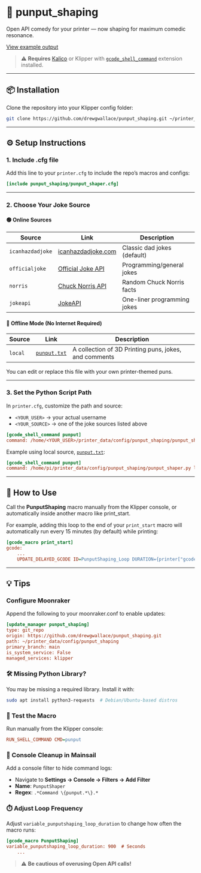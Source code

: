 # 🤣 punput_shaping

Open API comedy for your printer — now shaping for maximum comedic resonance.

[View example output](example.png)

> ⚠️ **Requires** [Kalico](https://docs.kalico.gg/G-Code_Shell_Command.html?h=gcode_shell_command#passing-parameters) or Klipper with [`gcode_shell_command`](https://github.com/dw-0/kiauh/blob/master/docs/gcode_shell_command.md) extension installed.

---

## 📦 Installation

Clone the repository into your Klipper config folder:

```bash
git clone https://github.com/drewgwallace/punput_shaping.git ~/printer_data/config/punput_shaping
```

---

## ⚙️ Setup Instructions

### 1. Include .cfg file

Add this line to your `printer.cfg` to include the repo’s macros and configs:

```ini
[include punput_shaping/punput_shaper.cfg]
```

---

### 2. Choose Your Joke Source

#### 🟢 Online Sources

| Source         | Link                                                  | Description                              |
|------------------|----------------------------------------------------------|------------------------------------------|
| `icanhazdadjoke` | [icanhazdadjoke.com](https://icanhazdadjoke.com/api)     | Classic dad jokes (default)              |
| `officialjoke`   | [Official Joke API](https://github.com/15Dkatz/official_joke_api) | Programming/general jokes       |
| `norris`         | [Chuck Norris API](https://api.chucknorris.io/)          | Random Chuck Norris facts                |
| `jokeapi`        | [JokeAPI](https://jokeapi.dev/)                           | One-liner programming jokes              |

#### 🔵 Offline Mode (No Internet Required)

| Source         | Link                                                  | Description                              |
|------------------|----------------------------------------------------------|------------------------------------------|
| `local` |  [`punput.txt`](punput.txt)     | A collection of 3D Printing puns, jokes, and comments              |

You can edit or replace this file with your own printer-themed puns.

---

### 3. Set the Python Script Path

In `printer.cfg`, customize the path and source:

- `<YOUR_USER>` → your actual username  
- `<YOUR_SOURCE>` → one of the joke sources listed above

```ini
[gcode_shell_command punput]
command: /home/<YOUR_USER>/printer_data/config/punput_shaping/punput_shaper.py <YOUR_SOURCE>
```

Example using local source, [`punput.txt`](punput.txt):

```ini
[gcode_shell_command punput]
command: /home/pi/printer_data/config/punput_shaping/punput_shaper.py local
```

---

## 🧪 How to Use


Call the **PunputShaping** macro manually from the Klipper console, or automatically inside another macro like print_start.

For example, adding this loop to the end of your `print_start` macro will automatically run every 15 minutes (by default) while printing:

```ini
[gcode_macro print_start]
gcode:
    ...
    UPDATE_DELAYED_GCODE ID=PunputShaping_Loop DURATION={printer["gcode_macro PunputShaping"].punputshaping_loop_duration}
```

---

## 💡 Tips

### Configure Moonraker

Append the following to your moonraker.conf to enable updates:

```ini
[update_manager punput_shaping]
type: git_repo
origin: https://github.com/drewgwallace/punput_shaping.git
path: ~/printer_data/config/punput_shaping
primary_branch: main
is_system_service: False
managed_services: klipper
```

### 🛠️ Missing Python Library?

You may be missing a required library. Install it with:

```bash
sudo apt install python3-requests  # Debian/Ubuntu-based distros
```

### 🧪 Test the Macro

Run manually from the Klipper console:

```ini
RUN_SHELL_COMMAND CMD=punput
```

### 🧹 Console Cleanup in Mainsail

Add a console filter to hide command logs:

- Navigate to **Settings → Console → Filters → Add Filter**
- **Name**: `PunputShaper`
- **Regex**: `.*Command \{punput.*\}.*`

### ⏱️ Adjust Loop Frequency

Adjust `variable_punputshaping_loop_duration` to change how often the macro runs:

```ini
[gcode_macro PunputShaping]
variable_punputshaping_loop_duration: 900  # Seconds
    ...
```

> ⚠️ **Be cautious of overusing Open API calls!**

